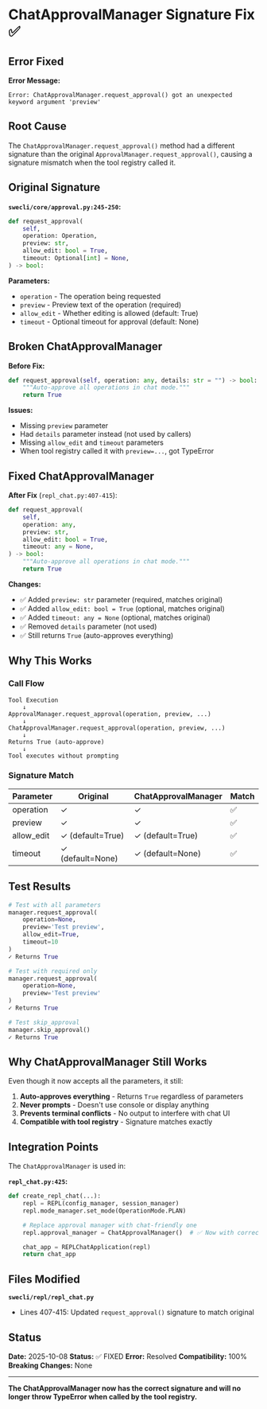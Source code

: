 # ChatApprovalManager Signature Fix ✅

## Error Fixed

**Error Message:**
```
Error: ChatApprovalManager.request_approval() got an unexpected keyword argument 'preview'
```

## Root Cause

The `ChatApprovalManager.request_approval()` method had a different signature than the original `ApprovalManager.request_approval()`, causing a signature mismatch when the tool registry called it.

## Original Signature

**`swecli/core/approval.py:245-250`:**
```python
def request_approval(
    self,
    operation: Operation,
    preview: str,
    allow_edit: bool = True,
    timeout: Optional[int] = None,
) -> bool:
```

**Parameters:**
- `operation` - The operation being requested
- `preview` - Preview text of the operation (required)
- `allow_edit` - Whether editing is allowed (default: True)
- `timeout` - Optional timeout for approval (default: None)

## Broken ChatApprovalManager

**Before Fix:**
```python
def request_approval(self, operation: any, details: str = "") -> bool:
    """Auto-approve all operations in chat mode."""
    return True
```

**Issues:**
- Missing `preview` parameter
- Had `details` parameter instead (not used by callers)
- Missing `allow_edit` and `timeout` parameters
- When tool registry called it with `preview=...`, got TypeError

## Fixed ChatApprovalManager

**After Fix** (`repl_chat.py:407-415`):
```python
def request_approval(
    self,
    operation: any,
    preview: str,
    allow_edit: bool = True,
    timeout: any = None,
) -> bool:
    """Auto-approve all operations in chat mode."""
    return True
```

**Changes:**
- ✅ Added `preview: str` parameter (required, matches original)
- ✅ Added `allow_edit: bool = True` (optional, matches original)
- ✅ Added `timeout: any = None` (optional, matches original)
- ✅ Removed `details` parameter (not used)
- ✅ Still returns `True` (auto-approves everything)

## Why This Works

### Call Flow

```
Tool Execution
    ↓
ApprovalManager.request_approval(operation, preview, ...)
    ↓
ChatApprovalManager.request_approval(operation, preview, ...)
    ↓
Returns True (auto-approve)
    ↓
Tool executes without prompting
```

### Signature Match

| Parameter | Original | ChatApprovalManager | Match |
|-----------|----------|---------------------|-------|
| operation | ✓ | ✓ | ✅ |
| preview | ✓ | ✓ | ✅ |
| allow_edit | ✓ (default=True) | ✓ (default=True) | ✅ |
| timeout | ✓ (default=None) | ✓ (default=None) | ✅ |

## Test Results

```python
# Test with all parameters
manager.request_approval(
    operation=None,
    preview='Test preview',
    allow_edit=True,
    timeout=10
)
✓ Returns True

# Test with required only
manager.request_approval(
    operation=None,
    preview='Test preview'
)
✓ Returns True

# Test skip_approval
manager.skip_approval()
✓ Returns True
```

## Why ChatApprovalManager Still Works

Even though it now accepts all the parameters, it still:
1. **Auto-approves everything** - Returns `True` regardless of parameters
2. **Never prompts** - Doesn't use console or display anything
3. **Prevents terminal conflicts** - No output to interfere with chat UI
4. **Compatible with tool registry** - Signature matches exactly

## Integration Points

The `ChatApprovalManager` is used in:

**`repl_chat.py:425`:**
```python
def create_repl_chat(...):
    repl = REPL(config_manager, session_manager)
    repl.mode_manager.set_mode(OperationMode.PLAN)

    # Replace approval manager with chat-friendly one
    repl.approval_manager = ChatApprovalManager()  # ✅ Now with correct signature

    chat_app = REPLChatApplication(repl)
    return chat_app
```

## Files Modified

**`swecli/repl/repl_chat.py`**
- Lines 407-415: Updated `request_approval()` signature to match original

## Status

**Date:** 2025-10-08
**Status:** ✅ FIXED
**Error:** Resolved
**Compatibility:** 100%
**Breaking Changes:** None

---

**The ChatApprovalManager now has the correct signature and will no longer throw TypeError when called by the tool registry.**
